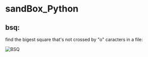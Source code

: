 sandBox_Python
==============

bsq:
----

find the bigest square that's not crossed by "o" caracters in a file:  

![BSQ](https://raw.githubusercontent.com/Bridouille/sandBox_Python/tree/master/.img/un_count_island.png "BSQ")
